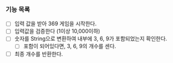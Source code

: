 ### 기능 목록
- [ ] 입력 값을 받아 369 게임을 시작한다.
- [ ] 입력값을 검증한다 (1이상 10,000이하)
- [ ] 숫자를 String으로 변환하여 내부에 3, 6, 9가 포함되었는지 확인한다.
  - [ ] 포함이 되어있다면, 3, 6, 9의 개수를 센다.
- [ ] 최종 개수를 반환한다.